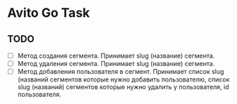 # Avito Go Task

## TODO

- [ ] Метод создания сегмента. Принимает slug (название) сегмента.
- [ ] Метод удаления сегмента. Принимает slug (название) сегмента.
- [ ] Метод добавления пользователя в сегмент. Принимает список slug (названий сегментов которые нужно добавить пользователю, список slug (названий) сегментов которые нужно удалить у пользователя, id пользователя.